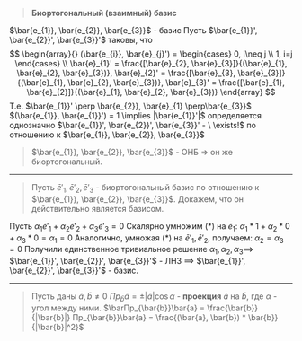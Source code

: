 
> **Биортогональный (взаимный) базис**

$\bar{e_{1}}, \bar{e_{2}}, \bar{e_{3}}$ - базис
Пусть $\bar{e_{1}}', \bar{e_{2}}', \bar{e_{3}}'$ таковы, что 
$$
\begin{array}{}
(\bar{e_{i}}, \bar{e}_{j}') = \begin{cases}
0, i\neq j  \\
1, i=j
\end{cases} \\
\bar{e}_{1}' = \frac{[\bar{e}_{2}, \bar{e}_{3}]}{(\bar{e}_{1}, \bar{e}_{2}, \bar{e}_{3})}, \bar{e}_{2}' = \frac{[\bar{e}_{3}, \bar{e}_{3}]}{(\bar{e}_{1}, \bar{e}_{2}, \bar{e}_{3})}, \bar{e}_{3}' = \frac{[\bar{e}_{1}, \bar{e}_{2}]}{(\bar{e}_{1}, \bar{e}_{2}, \bar{e}_{3})}
\end{array}
$$
Т.е. $\bar{e_{1}}' \perp \bar{e_{2}}, \bar{e}_{1} \perp\bar{e_{3}}$
$(\bar{e_{1}}, \bar{e_{1}}') = 1 \implies |\bar{e_{1}}'|$ определяется однозначно
$\bar{e_{1}}', \bar{e_{2}}', \bar{e_{3}}' - \ \exists!$ по отношению к $\bar{e_{1}}, \bar{e_{2}}, \bar{e_{3}}$

>$\bar{e_{1}}, \bar{e_{2}}, \bar{e_{3}}$ - ОНБ => он же биортогональный.

___

>Пусть $\bar{e}'_{1}, \bar{e}'_{2}, \bar{e}'_{3}$ - биортогональный базис по отношению к $\bar{e_{1}}, \bar{e_{2}}, \bar{e_{3}}$.
>Докажем, что он действительно является базисом.

Пусть $\alpha_{1}\bar{e}'_{1} + \alpha_{2}\bar{e}'_{2} + \alpha_{3}\bar{e}'_{3} = 0$
Скалярно умножим (\*) на $\bar{e}_{1}$: $\alpha_{1}*1 + \alpha_{2}*0 + \alpha_{3}*0 = \alpha_{1} = 0$
Аналогично, умножая (\*) на $\bar{e}'_{1}, \bar{e}'_{2}$, получаем: $\alpha_{2}=\alpha_{3} = 0$
Получили единственное тривиальное решение $\alpha_{1},\alpha_{2}, \alpha_{3}\implies$ $\bar{e_{1}}', \bar{e_{2}}', \bar{e_{3}}'$ - ЛНЗ 
$\implies$ $\bar{e_{1}}', \bar{e_{2}}', \bar{e_{3}}'$ - базис.

___

> Пусть даны $\bar{a}, \bar{b} \neq 0$
> $Пр_{\bar{b}}\bar{a} = \pm|\bar{a}|\cos \alpha$ - **проекция** $\bar{a}$ на $\bar{b}$, где $\alpha$ - угол между ними.
>  $\barПр_{\bar{b}}\bar{a} = \frac{\bar{b}}{|\bar{b}|} Пр_{\bar{b}}\bar{a} = \frac{(\bar{a}, \bar{b}) * \bar{b}}{|\bar{b}|^2}$ 